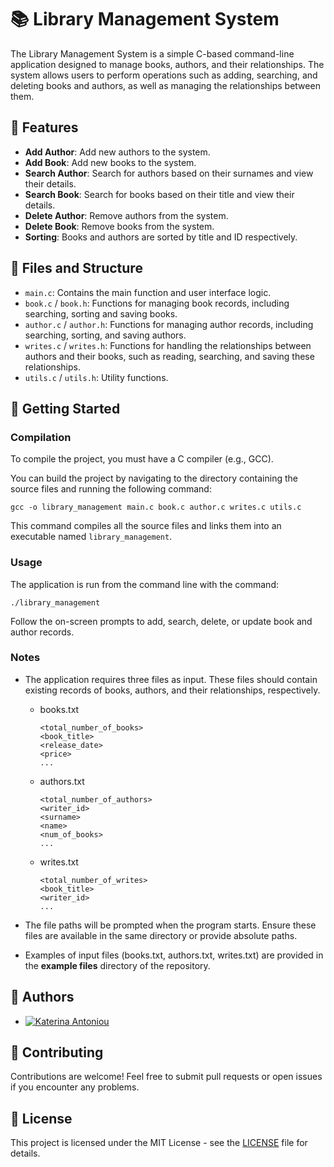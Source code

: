 # 📚 Library Management System

The Library Management System is a simple C-based command-line application designed to manage books, authors, and their relationships. The system allows users to perform operations such as adding, searching, and deleting books and authors, as well as managing the relationships between them.

## 🌟 Features

- **Add Author**: Add new authors to the system.
- **Add Book**: Add new books to the system.
- **Search Author**: Search for authors based on their surnames and view their details.
- **Search Book**: Search for books based on their title and view their details.
- **Delete Author**: Remove authors from the system.
- **Delete Book**: Remove books from the system.
- **Sorting**: Books and authors are sorted by title and ID respectively.

## 📁 Files and Structure

- `main.c`: Contains the main function and user interface logic.
- `book.c` / `book.h`: Functions for managing book records, including searching, sorting and saving books.
- `author.c` / `author.h`: Functions for managing author records, including searching, sorting, and saving authors.
- `writes.c` / `writes.h`: Functions for handling the relationships between authors and their books, such as reading, searching, and saving these relationships.
- `utils.c` / `utils.h`: Utility functions.

## 🚀 Getting Started

### Compilation

To compile the project, you must have a C compiler (e.g., GCC). 

You can build the project by navigating to the directory containing the source files and running the following command:

```
gcc -o library_management main.c book.c author.c writes.c utils.c
```
This command compiles all the source files and links them into an executable named `library_management`.

### Usage

The application is run from the command line with the command:

```
./library_management
```
Follow the on-screen prompts to add, search, delete, or update book and author records.

### Notes

- The application requires three files as input. These files should contain existing records of books, authors, and their relationships, respectively.
    - books.txt
      ```
      <total_number_of_books>
      <book_title>
      <release_date>
      <price>
      ...
      ```
    - authors.txt
      ```
      <total_number_of_authors>
      <writer_id>
      <surname>
      <name>
      <num_of_books>
      ...
      ```
    - writes.txt
      ```
      <total_number_of_writes>
      <book_title>
      <writer_id>
      ...
      ```
  
- The file paths will be prompted when the program starts. Ensure these files are available in the same directory or provide absolute paths.
- Examples of input files (books.txt, authors.txt, writes.txt) are provided in the **example files** directory of the repository.

## 👥 Authors

- [![Katerina Antoniou](https://img.shields.io/badge/GitHub-Katerina_Antoniou-purple?style=flat&logo=github)](https://github.com/k-antoniou)


## 🤝 Contributing

Contributions are welcome! Feel free to submit pull requests or open issues if you encounter any problems.

## 📜 License

This project is licensed under the MIT License - see the [LICENSE](LICENSE) file for details.
